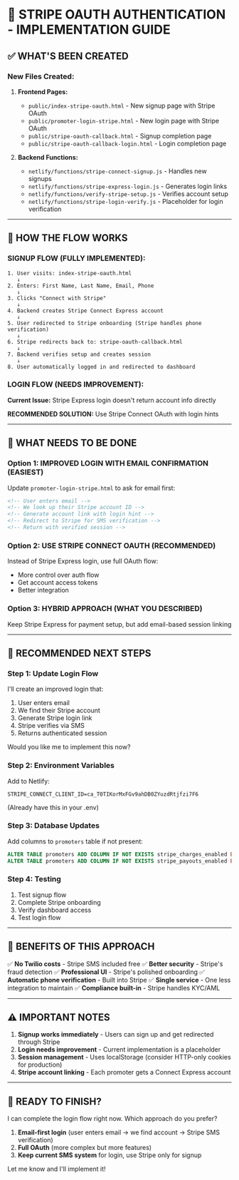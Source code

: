 # 🚀 STRIPE OAUTH AUTHENTICATION - IMPLEMENTATION GUIDE

## ✅ WHAT'S BEEN CREATED

### New Files Created:
1. **Frontend Pages:**
   - `public/index-stripe-oauth.html` - New signup page with Stripe OAuth
   - `public/promoter-login-stripe.html` - New login page with Stripe OAuth
   - `public/stripe-oauth-callback.html` - Signup completion page
   - `public/stripe-oauth-callback-login.html` - Login completion page

2. **Backend Functions:**
   - `netlify/functions/stripe-connect-signup.js` - Handles new signups
   - `netlify/functions/stripe-express-login.js` - Generates login links
   - `netlify/functions/verify-stripe-setup.js` - Verifies account setup
   - `netlify/functions/stripe-login-verify.js` - Placeholder for login verification

---

## 🎯 HOW THE FLOW WORKS

### **SIGNUP FLOW (FULLY IMPLEMENTED):**
```
1. User visits: index-stripe-oauth.html
   ↓
2. Enters: First Name, Last Name, Email, Phone
   ↓
3. Clicks "Connect with Stripe"
   ↓
4. Backend creates Stripe Connect Express account
   ↓
5. User redirected to Stripe onboarding (Stripe handles phone verification)
   ↓
6. Stripe redirects back to: stripe-oauth-callback.html
   ↓
7. Backend verifies setup and creates session
   ↓
8. User automatically logged in and redirected to dashboard
```

### **LOGIN FLOW (NEEDS IMPROVEMENT):**

**Current Issue:** Stripe Express login doesn't return account info directly

**RECOMMENDED SOLUTION:** Use Stripe Connect OAuth with login hints

---

## 🔧 WHAT NEEDS TO BE DONE

### Option 1: IMPROVED LOGIN WITH EMAIL CONFIRMATION (EASIEST)

Update `promoter-login-stripe.html` to ask for email first:

```html
<!-- User enters email -->
<!-- We look up their Stripe account ID -->
<!-- Generate account link with login hint -->
<!-- Redirect to Stripe for SMS verification -->
<!-- Return with verified session -->
```

### Option 2: USE STRIPE CONNECT OAUTH (RECOMMENDED)

Instead of Stripe Express login, use full OAuth flow:
- More control over auth flow
- Get account access tokens
- Better integration

### Option 3: HYBRID APPROACH (WHAT YOU DESCRIBED)

Keep Stripe Express for payment setup, but add email-based session linking

---

## 📝 RECOMMENDED NEXT STEPS

### Step 1: Update Login Flow
I'll create an improved login that:
1. User enters email
2. We find their Stripe account
3. Generate Stripe login link
4. Stripe verifies via SMS
5. Returns authenticated session

Would you like me to implement this now?

### Step 2: Environment Variables
Add to Netlify:
```
STRIPE_CONNECT_CLIENT_ID=ca_T0TIKorMxFGv9ahDB0ZYuzdRtjfzi7F6
```
(Already have this in your .env)

### Step 3: Database Updates
Add columns to `promoters` table if not present:
```sql
ALTER TABLE promoters ADD COLUMN IF NOT EXISTS stripe_charges_enabled BOOLEAN DEFAULT false;
ALTER TABLE promoters ADD COLUMN IF NOT EXISTS stripe_payouts_enabled BOOLEAN DEFAULT false;
```

### Step 4: Testing
1. Test signup flow
2. Complete Stripe onboarding
3. Verify dashboard access
4. Test login flow

---

## 🎨 BENEFITS OF THIS APPROACH

✅ **No Twilio costs** - Stripe SMS included free
✅ **Better security** - Stripe's fraud detection
✅ **Professional UI** - Stripe's polished onboarding
✅ **Automatic phone verification** - Built into Stripe
✅ **Single service** - One less integration to maintain
✅ **Compliance built-in** - Stripe handles KYC/AML

---

## ⚠️ IMPORTANT NOTES

1. **Signup works immediately** - Users can sign up and get redirected through Stripe
2. **Login needs improvement** - Current implementation is a placeholder
3. **Session management** - Uses localStorage (consider HTTP-only cookies for production)
4. **Stripe account linking** - Each promoter gets a Connect Express account

---

## 🚀 READY TO FINISH?

I can complete the login flow right now. Which approach do you prefer?

1. **Email-first login** (user enters email → we find account → Stripe SMS verification)
2. **Full OAuth** (more complex but more features)
3. **Keep current SMS system** for login, use Stripe only for signup

Let me know and I'll implement it!
